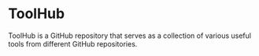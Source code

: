 # ToolHub
ToolHub is a GitHub repository that serves as a collection of various useful tools from different GitHub repositories. 
